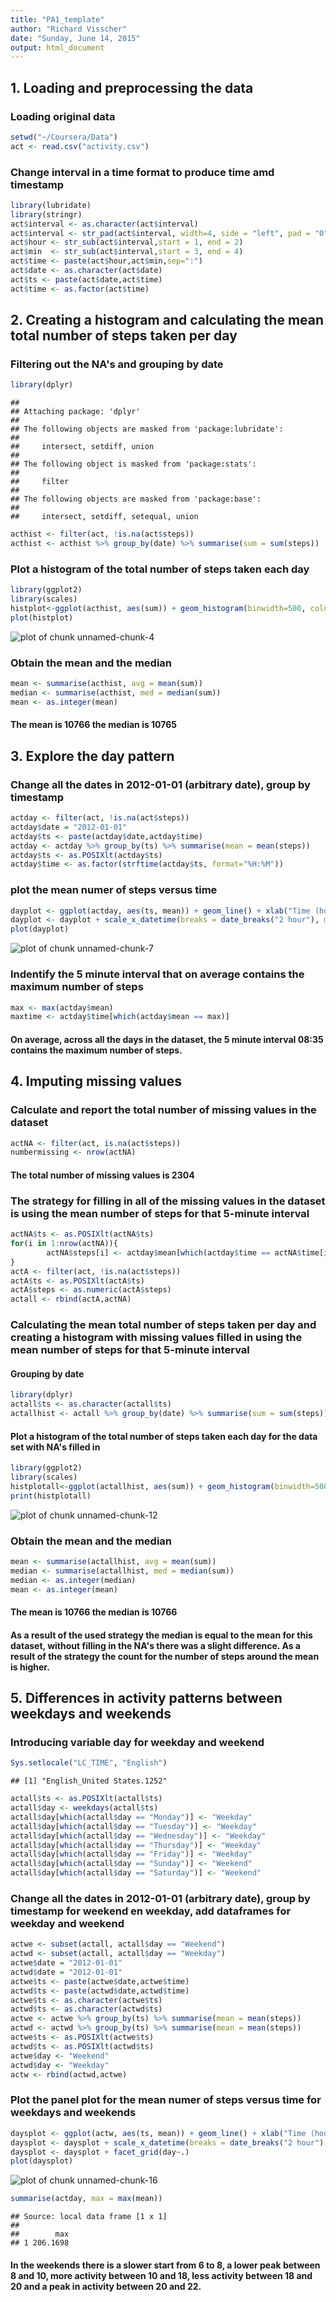 ```yaml
---
title: "PA1_template"
author: "Richard Visscher"
date: "Sunday, June 14, 2015"
output: html_document
---
```


## 1. Loading and preprocessing the data

### Loading original data

```r
setwd("~/Coursera/Data")
act <- read.csv("activity.csv")
```

### Change interval in a time format to produce time amd timestamp

```r
library(lubridate)
library(stringr)
act$interval <- as.character(act$interval)
act$interval <- str_pad(act$interval, width=4, side = "left", pad = "0")
act$hour <- str_sub(act$interval,start = 1, end = 2)
act$min  <- str_sub(act$interval,start = 3, end = 4)
act$time <- paste(act$hour,act$min,sep=":")
act$date <- as.character(act$date)
act$ts <- paste(act$date,act$time)
act$time <- as.factor(act$time)
```



## 2. Creating a histogram and calculating the  mean total number of steps taken per day

### Filtering out the NA's and grouping by date

```r
library(dplyr)
```

```
## 
## Attaching package: 'dplyr'
## 
## The following objects are masked from 'package:lubridate':
## 
##     intersect, setdiff, union
## 
## The following object is masked from 'package:stats':
## 
##     filter
## 
## The following objects are masked from 'package:base':
## 
##     intersect, setdiff, setequal, union
```

```r
acthist <- filter(act, !is.na(act$steps))
acthist <- acthist %>% group_by(date) %>% summarise(sum = sum(steps))
```

### Plot a histogram of the total number of steps taken each day

```r
library(ggplot2)
library(scales)
histplot<-ggplot(acthist, aes(sum)) + geom_histogram(binwidth=500, colour="black", fill="white") + xlab("Total number of steps taken per day") + ylab("Count")
plot(histplot)
```

![plot of chunk unnamed-chunk-4](figure/unnamed-chunk-4-1.png) 

### Obtain the mean and the median

```r
mean <- summarise(acthist, avg = mean(sum))
median <- summarise(acthist, med = median(sum))
mean <- as.integer(mean)
```
#### The mean is 10766 the median is 10765



## 3. Explore the day pattern

### Change all the dates in 2012-01-01 (arbitrary date), group by timestamp 

```r
actday <- filter(act, !is.na(act$steps))
actday$date = "2012-01-01"
actday$ts <- paste(actday$date,actday$time)
actday <- actday %>% group_by(ts) %>% summarise(mean = mean(steps))
actday$ts <- as.POSIXlt(actday$ts)
actday$time <- as.factor(strftime(actday$ts, format="%H:%M"))
```
### plot the mean numer of steps versus time

```r
dayplot <- ggplot(actday, aes(ts, mean)) + geom_line() + xlab("Time (hours)") + ylab("Mean number of steps")
dayplot <- dayplot + scale_x_datetime(breaks = date_breaks("2 hour"), minor_breaks=date_breaks("1 hour"), labels=date_format("%H"))
plot(dayplot)
```

![plot of chunk unnamed-chunk-7](figure/unnamed-chunk-7-1.png) 

### Indentify the 5 minute interval that on average contains the maximum number of steps

```r
max <- max(actday$mean)
maxtime <- actday$time[which(actday$mean == max)]  
```
####  On average, across all the days in the dataset, the 5 minute interval 08:35 contains the maximum number of steps.



## 4. Imputing missing values

### Calculate and report the total number of missing values in the dataset 

```r
actNA <- filter(act, is.na(act$steps))
numbermissing <- nrow(actNA)
```
#### The total number of missing values is 2304

### The strategy for filling in all of the missing values in the dataset is using the mean number of steps for that 5-minute interval

```r
actNA$ts <- as.POSIXlt(actNA$ts)
for(i in 1:nrow(actNA)){ 
        actNA$steps[i] <- actday$mean[which(actday$time == actNA$time[i])]
} 
actA <- filter(act, !is.na(act$steps))
actA$ts <- as.POSIXlt(actA$ts)
actA$steps <- as.numeric(actA$steps)
actall <- rbind(actA,actNA)
```
### Calculating the  mean total number of steps taken per day and creating a histogram with missing values filled in using the mean number of steps for that 5-minute interval

#### Grouping by date

```r
library(dplyr)
actall$ts <- as.character(actall$ts)
actallhist <- actall %>% group_by(date) %>% summarise(sum = sum(steps))
```
#### Plot a histogram of the total number of steps taken each day for the data set with NA's filled in

```r
library(ggplot2)
library(scales)
histplotall<-ggplot(actallhist, aes(sum)) + geom_histogram(binwidth=500, colour="black", fill="white") + xlab("Total number of steps taken per day") + ylab("Count")
print(histplotall)
```

![plot of chunk unnamed-chunk-12](figure/unnamed-chunk-12-1.png) 

### Obtain the mean and the median

```r
mean <- summarise(actallhist, avg = mean(sum))
median <- summarise(actallhist, med = median(sum))
median <- as.integer(median)
mean <- as.integer(mean)
```
#### The mean is 10766 the median is 10766
#### As a result of the used strategy the median is equal to the mean for this dataset, without filling in the NA's there was a slight difference. As a result of the strategy the count for the number of steps around the mean is higher.



## 5. Differences in activity patterns between weekdays and weekends

### Introducing variable day for weekday and weekend

```r
Sys.setlocale("LC_TIME", "English")
```

```
## [1] "English_United States.1252"
```

```r
actall$ts <- as.POSIXlt(actall$ts)
actall$day <- weekdays(actall$ts)
actall$day[which(actall$day == "Monday")] <- "Weekday"
actall$day[which(actall$day == "Tuesday")] <- "Weekday"
actall$day[which(actall$day == "Wednesday")] <- "Weekday"
actall$day[which(actall$day == "Thursday")] <- "Weekday"
actall$day[which(actall$day == "Friday")] <- "Weekday"
actall$day[which(actall$day == "Sunday")] <- "Weekend"
actall$day[which(actall$day == "Saturday")] <- "Weekend"
```

### Change all the dates in 2012-01-01 (arbitrary date), group by timestamp for weekend en weekday, add dataframes for weekday and weekend

```r
actwe <- subset(actall, actall$day == "Weekend")
actwd <- subset(actall, actall$day == "Weekday")
actwe$date = "2012-01-01"
actwd$date = "2012-01-01"
actwe$ts <- paste(actwe$date,actwe$time)
actwd$ts <- paste(actwd$date,actwd$time)
actwe$ts <- as.character(actwe$ts)
actwd$ts <- as.character(actwd$ts)
actwe <- actwe %>% group_by(ts) %>% summarise(mean = mean(steps))
actwd <- actwd %>% group_by(ts) %>% summarise(mean = mean(steps))
actwe$ts <- as.POSIXlt(actwe$ts)
actwd$ts <- as.POSIXlt(actwd$ts)
actwe$day <- "Weekend"
actwd$day <- "Weekday"
actw <- rbind(actwd,actwe)
```

### Plot the panel plot for the mean numer of steps versus time for weekdays and weekends

```r
daysplot <- ggplot(actw, aes(ts, mean)) + geom_line() + xlab("Time (hours)") + ylab("Mean number of steps")
daysplot <- daysplot + scale_x_datetime(breaks = date_breaks("2 hour"), minor_breaks=date_breaks("1 hour"), labels=date_format("%H"))
daysplot <- daysplot + facet_grid(day~.)
plot(daysplot)
```

![plot of chunk unnamed-chunk-16](figure/unnamed-chunk-16-1.png) 

```r
summarise(actday, max = max(mean))
```

```
## Source: local data frame [1 x 1]
## 
##        max
## 1 206.1698
```

#### In the weekends there is a slower start from 6 to 8, a lower peak between 8 and 10, more activity between 10 and 18, less activity between 18 and 20 and a peak in activity between 20 and 22.
